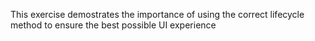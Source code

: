 This exercise demostrates the importance of using the correct lifecycle method to ensure the best possible UI experience
